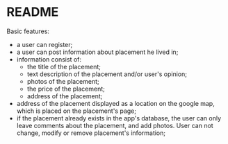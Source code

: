 # README

Basic features:
* a user can register;
* a user can post information about placement he lived in;
* information consist of:
   - the title of the placement;
   - text description of the placement and/or user's opinion;
   - photos of the placement;
   - the price of the placement;
   - address of the placement;
* address of the placement displayed as a location on the google map,
which is placed on the placement's page;
* if the placement already exists in the app's database, the user can only leave
comments about the placement, and add photos. User can not change, modify or
remove placement's information;
